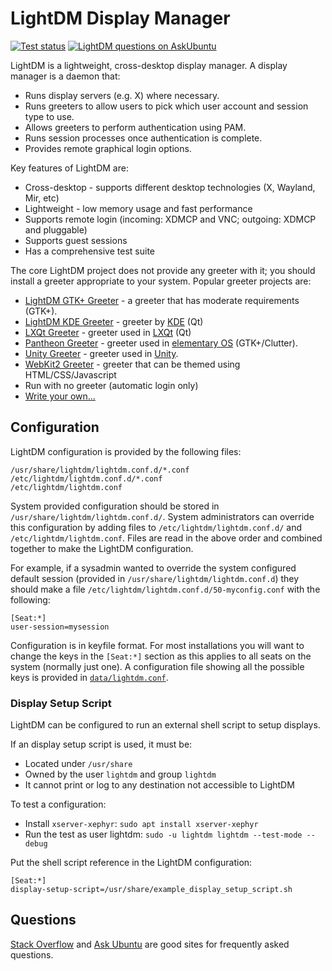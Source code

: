# LightDM Display Manager
[![Test status](https://github.com/canonical/lightdm/actions/workflows/test.yaml/badge.svg)](https://github.com/canonical/lightdm/actions/workflows/test.yaml)
[![LightDM questions on AskUbuntu](https://img.shields.io/stackexchange/askubuntu/t/lightdm?color=brightgreen)](https://askubuntu.com/questions/tagged/lightdm)

LightDM is a lightweight, cross-desktop display manager. A display manager is a daemon that:
- Runs display servers (e.g. X) where necessary.
- Runs greeters to allow users to pick which user account and session type to use.
- Allows greeters to perform authentication using PAM.
- Runs session processes once authentication is complete.
- Provides remote graphical login options.

Key features of LightDM are:
- Cross-desktop - supports different desktop technologies (X, Wayland, Mir, etc)
- Lightweight - low memory usage and fast performance
- Supports remote login (incoming: XDMCP and VNC; outgoing: XDMCP and pluggable)
- Supports guest sessions
- Has a comprehensive test suite

The core LightDM project does not provide any greeter with it; you should install a greeter appropriate to your system. Popular greeter projects are:

 * [LightDM GTK+ Greeter](https://github.com/Xubuntu/lightdm-gtk-greeter) - a greeter that has moderate requirements (GTK+).
 * [LightDM KDE Greeter](https://invent.kde.org/plasma/lightdm-kde-greeter) - greeter by [KDE](https://kde.org) (Qt)
 * [LXQt Greeter](https://github.com/lxde/lxqt-lightdm-greeter) - greeter used in [LXQt](http://lxqt.org/) (Qt)
 * [Pantheon Greeter](https://github.com/elementary/greeter) - greeter used in [elementary OS](https://elementary.io/) (GTK+/Clutter).
 * [Unity Greeter](https://launchpad.net/unity-greeter) - greeter used in [Unity](https://launchpad.net/unity).
 * [WebKit2 Greeter](https://github.com/antergos/lightdm-webkit2-greeter) - greeter that can be themed using HTML/CSS/Javascript
 * Run with no greeter (automatic login only)
 * [Write your own...](https://www.freedesktop.org/wiki/Software/LightDM/Development/)

## Configuration

LightDM configuration is provided by the following files:

```
/usr/share/lightdm/lightdm.conf.d/*.conf
/etc/lightdm/lightdm.conf.d/*.conf
/etc/lightdm/lightdm.conf
```

System provided configuration should be stored in `/usr/share/lightdm/lightdm.conf.d/`. System administrators can override this configuration by adding files to `/etc/lightdm/lightdm.conf.d/` and `/etc/lightdm/lightdm.conf`. Files are read in the above order and combined together to make the LightDM configuration.

For example, if a sysadmin wanted to override the system configured default session (provided in `/usr/share/lightdm/lightdm.conf.d`) they should make a file `/etc/lightdm/lightdm.conf.d/50-myconfig.conf` with the following:

```
[Seat:*]
user-session=mysession
```

Configuration is in keyfile format. For most installations you will want to change the keys in the `[Seat:*]` section as this applies to all seats on the system (normally just one). A configuration file showing all the possible keys is provided in [`data/lightdm.conf`](https://github.com/canonical/lightdm/blob/main/data/lightdm.conf).

### Display Setup Script

LightDM can be configured to run an external shell script to setup displays.

If an display setup script is used, it must be:
 - Located under `/usr/share`
 - Owned by the user `lightdm` and group `lightdm`
 - It cannot print or log to any destination not accessible to LightDM

To test a configuration:
 - Install `xserver-xephyr`: `sudo apt install xserver-xephyr`
 - Run the test as user lightdm: `sudo -u lightdm lightdm --test-mode --debug`

Put the shell script reference in the LightDM configuration:

```
[Seat:*]
display-setup-script=/usr/share/example_display_setup_script.sh 
```

## Questions

[Stack Overflow](http://stackoverflow.com/search?q=lightdm) and [Ask Ubuntu](http://askubuntu.com/search?q=lightdm) are good sites for frequently asked questions.
